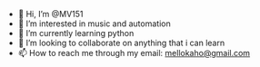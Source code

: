 - 👋 Hi, I’m @MV151
- 👀 I’m interested in music and automation
- 🌱 I’m currently learning python
- 💞️ I’m looking to collaborate on anything that i can learn
- 📫 How to reach me through my email: mellokaho@gmail.com

<!---
MV151/MV151 is a ✨ special ✨ repository because its `README.md` (this file) appears on your GitHub profile.
You can click the Preview link to take a look at your changes.
--->
